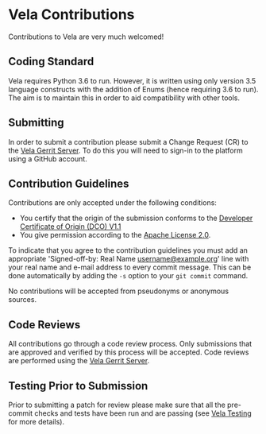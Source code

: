 # Vela Contributions

Contributions to Vela are very much welcomed!

## Coding Standard

Vela requires Python 3.6 to run. However, it is written using only version 3.5
language constructs with the addition of Enums (hence requiring 3.6 to run).
The aim is to maintain this in order to aid compatibility with other tools.

## Submitting

In order to submit a contribution please submit a Change Request (CR) to the
[Vela Gerrit Server](https://review.mlplatform.org/q/project:ml%252Fethos-u%252Fethos-u-vela).
To do this you will need to sign-in to the platform using a GitHub account.

## Contribution Guidelines

Contributions are only accepted under the following conditions:

* You certify that the origin of the submission conforms to the
[Developer Certificate of Origin (DCO) V1.1](https://developercertificate.org/)
* You give permission according to the [Apache License 2.0](LICENSE.txt).

To indicate that you agree to the contribution guidelines you must add an
appropriate 'Signed-off-by: Real Name username@example.org' line with your real
name and e-mail address to every commit message.  This can be done automatically
by adding the `-s` option to your `git commit` command.

No contributions will be accepted from pseudonyms or anonymous sources.

## Code Reviews

All contributions go through a code review process.  Only submissions that are
approved and verified by this process will be accepted.  Code reviews are
performed using the
[Vela Gerrit Server](https://review.mlplatform.org/q/project:ml%252Fethos-u%252Fethos-u-vela).

## Testing Prior to Submission

Prior to submitting a patch for review please make sure that all the pre-commit
checks and tests have been run and are passing (see [Vela Testing](TESTING.md)
for more details).
